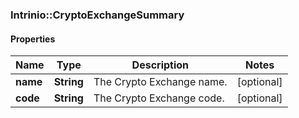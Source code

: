 ### Intrinio::CryptoExchangeSummary

#### Properties
Name | Type | Description | Notes
------------ | ------------- | ------------- | -------------
**name** | **String** | The Crypto Exchange name. | [optional] 
**code** | **String** | The Crypto Exchange code. | [optional] 


